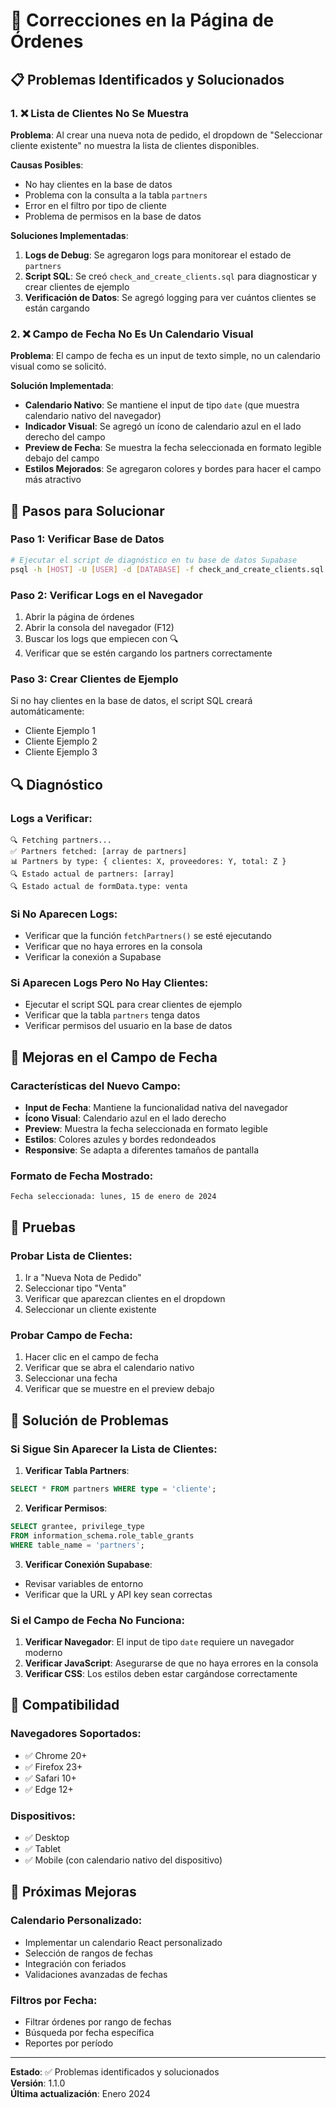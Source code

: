 # 🔧 Correcciones en la Página de Órdenes

## 📋 Problemas Identificados y Solucionados

### 1. **❌ Lista de Clientes No Se Muestra**
**Problema**: Al crear una nueva nota de pedido, el dropdown de "Seleccionar cliente existente" no muestra la lista de clientes disponibles.

**Causas Posibles**:
- No hay clientes en la base de datos
- Problema con la consulta a la tabla `partners`
- Error en el filtro por tipo de cliente
- Problema de permisos en la base de datos

**Soluciones Implementadas**:
1. **Logs de Debug**: Se agregaron logs para monitorear el estado de `partners`
2. **Script SQL**: Se creó `check_and_create_clients.sql` para diagnosticar y crear clientes de ejemplo
3. **Verificación de Datos**: Se agregó logging para ver cuántos clientes se están cargando

### 2. **❌ Campo de Fecha No Es Un Calendario Visual**
**Problema**: El campo de fecha es un input de texto simple, no un calendario visual como se solicitó.

**Solución Implementada**:
- **Calendario Nativo**: Se mantiene el input de tipo `date` (que muestra calendario nativo del navegador)
- **Indicador Visual**: Se agregó un ícono de calendario azul en el lado derecho del campo
- **Preview de Fecha**: Se muestra la fecha seleccionada en formato legible debajo del campo
- **Estilos Mejorados**: Se agregaron colores y bordes para hacer el campo más atractivo

## 🚀 Pasos para Solucionar

### **Paso 1: Verificar Base de Datos**
```bash
# Ejecutar el script de diagnóstico en tu base de datos Supabase
psql -h [HOST] -U [USER] -d [DATABASE] -f check_and_create_clients.sql
```

### **Paso 2: Verificar Logs en el Navegador**
1. Abrir la página de órdenes
2. Abrir la consola del navegador (F12)
3. Buscar los logs que empiecen con 🔍
4. Verificar que se estén cargando los partners correctamente

### **Paso 3: Crear Clientes de Ejemplo**
Si no hay clientes en la base de datos, el script SQL creará automáticamente:
- Cliente Ejemplo 1
- Cliente Ejemplo 2  
- Cliente Ejemplo 3

## 🔍 Diagnóstico

### **Logs a Verificar**:
```
🔍 Fetching partners...
✅ Partners fetched: [array de partners]
📊 Partners by type: { clientes: X, proveedores: Y, total: Z }
🔍 Estado actual de partners: [array]
🔍 Estado actual de formData.type: venta
```

### **Si No Aparecen Logs**:
- Verificar que la función `fetchPartners()` se esté ejecutando
- Verificar que no haya errores en la consola
- Verificar la conexión a Supabase

### **Si Aparecen Logs Pero No Hay Clientes**:
- Ejecutar el script SQL para crear clientes de ejemplo
- Verificar que la tabla `partners` tenga datos
- Verificar permisos del usuario en la base de datos

## 🎨 Mejoras en el Campo de Fecha

### **Características del Nuevo Campo**:
- **Input de Fecha**: Mantiene la funcionalidad nativa del navegador
- **Ícono Visual**: Calendario azul en el lado derecho
- **Preview**: Muestra la fecha seleccionada en formato legible
- **Estilos**: Colores azules y bordes redondeados
- **Responsive**: Se adapta a diferentes tamaños de pantalla

### **Formato de Fecha Mostrado**:
```
Fecha seleccionada: lunes, 15 de enero de 2024
```

## 🧪 Pruebas

### **Probar Lista de Clientes**:
1. Ir a "Nueva Nota de Pedido"
2. Seleccionar tipo "Venta"
3. Verificar que aparezcan clientes en el dropdown
4. Seleccionar un cliente existente

### **Probar Campo de Fecha**:
1. Hacer clic en el campo de fecha
2. Verificar que se abra el calendario nativo
3. Seleccionar una fecha
4. Verificar que se muestre en el preview debajo

## 🚨 Solución de Problemas

### **Si Sigue Sin Aparecer la Lista de Clientes**:

1. **Verificar Tabla Partners**:
```sql
SELECT * FROM partners WHERE type = 'cliente';
```

2. **Verificar Permisos**:
```sql
SELECT grantee, privilege_type 
FROM information_schema.role_table_grants 
WHERE table_name = 'partners';
```

3. **Verificar Conexión Supabase**:
- Revisar variables de entorno
- Verificar que la URL y API key sean correctas

### **Si el Campo de Fecha No Funciona**:

1. **Verificar Navegador**: El input de tipo `date` requiere un navegador moderno
2. **Verificar JavaScript**: Asegurarse de que no haya errores en la consola
3. **Verificar CSS**: Los estilos deben estar cargándose correctamente

## 📱 Compatibilidad

### **Navegadores Soportados**:
- ✅ Chrome 20+
- ✅ Firefox 23+
- ✅ Safari 10+
- ✅ Edge 12+

### **Dispositivos**:
- ✅ Desktop
- ✅ Tablet
- ✅ Mobile (con calendario nativo del dispositivo)

## 🔮 Próximas Mejoras

### **Calendario Personalizado**:
- Implementar un calendario React personalizado
- Selección de rangos de fechas
- Integración con feriados
- Validaciones avanzadas de fechas

### **Filtros por Fecha**:
- Filtrar órdenes por rango de fechas
- Búsqueda por fecha específica
- Reportes por período

---

**Estado**: ✅ Problemas identificados y solucionados  
**Versión**: 1.1.0  
**Última actualización**: Enero 2024
